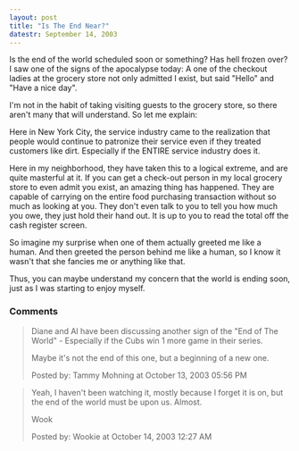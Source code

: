 ```yaml
---
layout: post
title: "Is The End Near?"
datestr: September 14, 2003
---
```


Is the end of the world scheduled soon or something?  Has hell frozen over?  I saw one of the signs of the apocalypse today: A one of the checkout ladies at the grocery store not only admitted I exist, but said "Hello" and "Have a nice day".

I'm not in the habit of taking visiting guests to the grocery store, so there aren't many that will understand.  So let me explain:

Here in New York City, the service industry came to the realization that people would continue to patronize their service even if they treated customers like dirt.  Especially if the ENTIRE service industry does it.

Here in my neighborhood, they have taken this to a logical extreme, and are quite masterful at it.  If you can get a check-out person in my local grocery store to even admit you exist, an amazing thing has happened.  They are capable of carrying on the entire food purchasing transaction without so much as looking at you.  They don't even talk to you to tell you how much you owe, they just hold their hand out.  It is up to you to read the total off the cash register screen.

So imagine my surprise when one of them actually greeted me like a human.  And then greeted the person behind me like a human, so I know it wasn't that she fancies me or anything like that.

Thus, you can maybe understand my concern that the world is ending soon, just as I was starting to enjoy myself.

### Comments

<blockquote>
Diane and Al have been discussing another sign of the "End of The World" - Especially if the Cubs win 1 more game in their series.

Maybe it's not the end of this one, but a beginning of a new one.
<div class="comment-meta">Posted by: Tammy Mohning at October 13, 2003 05:56 PM</div> </blockquote>

<blockquote>
Yeah, I haven't been watching it, mostly because I forget it is on, but the end of the world must be upon us.  Almost.

Wook
<div class="comment-meta">Posted by: Wookie at October 14, 2003 12:27 AM</div> </blockquote>

